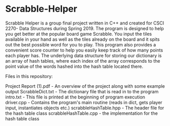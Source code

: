 # Scrabble-Helper

Scrabble Helper is a group final project written in C++ and created for CSCI 2270- Data Structures during Spring 2019. The program is designed to help you
get better at the popular board game Scrabble. You input the tiles available in your hand as well as the tiles already on the board and 
it spits out the best possible word for you to play. This program also provides a convenient score counter to help you easily keep
track of how many points each player has.
The underlying data structure for storing our dictionary is an array of hash tables, where each index of the array corresponds to the point
value of the words hashed into the hash table located there.

Files in this repository:

Project Report (1).pdf  - An overview of the project along with some example output
ScrabbleDict.txt        - The dictionary file that is read in to the program
intro.txt               - This file is printed at the beginning of program execution
driver.cpp              - Contains the program's main routine (reads in dict, gets player input, instantiates objects etc.)
scrabbleHashTable.hpp   - The header file for the hash table class
scrabbleHashTable.cpp   - the implementation for the hash table class
